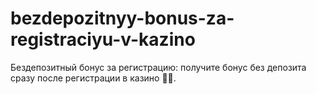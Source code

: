 # bezdepozitnyy-bonus-za-registraciyu-v-kazino
Бездепозитный бонус за регистрацию: получите бонус без депозита сразу после регистрации в казино 🎁💸.
